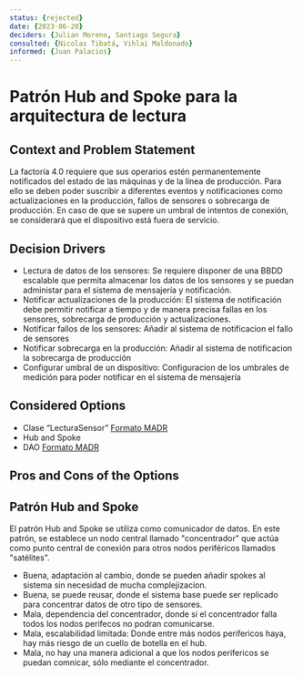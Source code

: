 ```yaml
---
status: {rejected}
date: {2023-06-20}
deciders: {Julian Moreno, Santiago Segura}
consulted: {Nicolas Tibatá, Vihlai Maldonado}
informed: {Juan Palacios}
---
```


# Patrón Hub and Spoke para la arquitectura de lectura

## Context and Problem Statement
La factoría 4.0 requiere que sus operarios estén permanentemente notificados del estado de las máquinas y de la línea de producción. Para ello se deben poder suscribir a diferentes eventos y notificaciones como actualizaciones en la producción, fallos de sensores o sobrecarga de producción. En caso de que se supere un umbral de intentos de conexión, se considerará que el dispositivo está fuera de servicio.

<!-- This is an optional element. Feel free to remove. -->
## Decision Drivers

* Lectura de datos de los sensores: Se requiere disponer de una BBDD escalable que permita almacenar los datos de los sensores y se puedan administar para el sistema de mensajería y notificación.
* Notificar actualizaciones de la producción: El sistema de notificación debe permitir notificar a tiempo y de manera precisa fallas en los sensores, sobrecarga de producción y actualizaciones.
* Notificar fallos de los sensores: Añadir al sistema de notificacion el fallo de sensores 
* Notificar sobrecarga en la producción: Añadir al sistema de notificacion la sobrecarga de producción
* Configurar umbral de un dispositivo: Configuracion de los umbrales de medición para poder notificar en el sistema de mensajería


## Considered Options
* Clase “LecturaSensor” [Formato MADR](MADR_2_2_1.md)
* Hub and Spoke
* DAO [Formato MADR](MADR_2_2_3.md)

## Pros and Cons of the Options

## Patrón Hub and Spoke

El patrón Hub and Spoke se utiliza como comunicador de datos. En este patrón, se establece un nodo central llamado "concentrador" que actúa como punto central de conexión para otros nodos periféricos llamados "satélites".

* Buena, adaptación al cambio, donde se pueden añadir spokes al sistema sin necesidad de mucha complejizacion.
* Buena, se puede reusar, donde el sistema base puede ser replicado para concentrar datos de otro tipo de sensores.
* Mala, dependencia del concentrador, donde si el concentrador falla todos los nodos perifecos no podran comunicarse.
* Mala, escalabilidad limitada: Donde entre más nodos perifericos haya, hay más riesgo de un cuello de botella en el hub.
* Mala, no hay una manera adicional a que los nodos perifericos se puedan comnicar, sólo mediante el concentrador.
